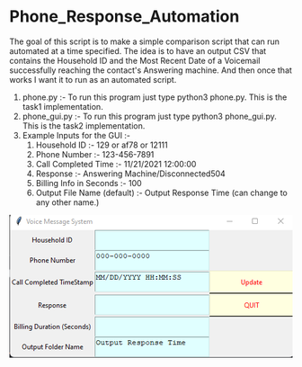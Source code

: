 # Phone_Response_Automation

The goal of this script is to make a simple comparison script that can run automated at a time specified. The idea is to have an output CSV that contains the Household ID and the Most Recent Date of a Voicemail successfully reaching the contact's Answering machine. And then once that works I want it to run as an automated script.


1. phone.py :- To run this program just type python3 phone.py. This is the task1 
    implementation.
2. phone_gui.py :- To run this program just type python3 phone_gui.py. This is the task2
    implementation. 
3. Example Inputs for the GUI :-
   1. Household ID :- 129 or af78 or 12111
   2. Phone Number :- 123-456-7891
   3. Call Completed Time :- 11/21/2021 12:00:00
   4. Response :- Answering Machine/Disconnected504
   5. Billing Info in Seconds :- 100
   6. Output File Name (default) :- Output Response Time (can change to any other name.)


![image](https://github.com/vyasrc/Phone_Response_Automation/blob/main/Screenshot%202021-11-21%20111924.png)
